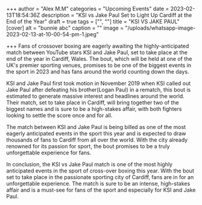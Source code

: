 +++
author = "Alex M.M"
categories = "Upcoming Events"
date = 2023-02-13T18:54:36Z
description = "KSI vs Jake Paul Set to Light Up Cardiff at the End of the Year"
draft = true
tags = ["", ""]
title = "KSI VS JAKE PAUL"
[cover]
alt = "bunnie abc"
caption = ""
image = "/uploads/whatsapp-image-2023-02-13-at-10-00-54-pm-1.jpeg"

+++
Fans of crossover boxing are eagerly awaiting the highly-anticipated match between YouTube stars KSI and Jake Paul, set to take place at the end of the year in Cardiff, Wales. The bout, which will be held at one of the UK's premier sporting venues, promises to be one of the biggest events in the sport in 2023 and has fans around the world counting down the days.

KSI and Jake Paul first took motion in November 2019 when KSI called out Jake Paul after defeating his brother(Logan Paul) in a rematch, this bout is estimated to generate massive interest and headlines around the world. Their match, set to take place in Cardiff, will bring together two of the biggest names and is sure to be a high-stakes affair, with both fighters looking to settle the score once and for all.

The match between KSI and Jake Paul is being billed as one of the most eagerly anticipated events in the sport this year and is expected to draw thousands of fans to Cardiff from all over the world. With the city already renowned for its passion for sport, the bout promises to be a truly unforgettable experience for fans.

In conclusion, the KSI vs Jake Paul match is one of the most highly anticipated events in the sport of cross-over boxing this year. With the bout set to take place in the passionate sporting city of Cardiff, fans are in for an unforgettable experience. The match is sure to be an intense, high-stakes affair and is a must-see for fans of the sport and especially for KSI and Jake Paul.